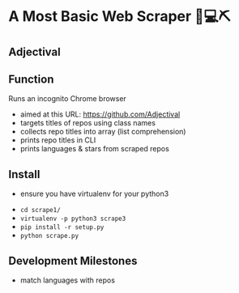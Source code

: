 # A Most Basic Web Scraper :snake::computer:⛏️
## Adjectival

## Function
Runs an incognito Chrome browser
+ aimed at this URL: https://github.com/Adjectival
+ targets titles of repos using class names
+ collects repo titles into array (list comprehension)
+ prints repo titles in CLI
+ prints languages & stars from scraped repos

## Install
+ ensure you have virtualenv for your python3
- ```cd scrape1/```
- ```virtualenv -p python3 scrape3```
- ```pip install -r setup.py```
- ```python scrape.py```

## Development Milestones
+ match languages with repos
